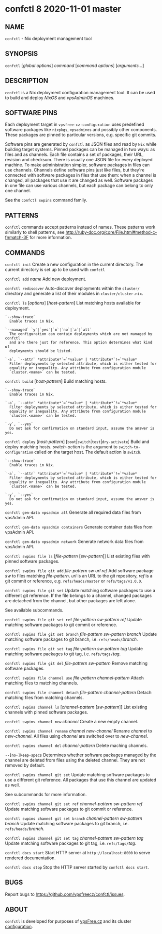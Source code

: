 # confctl 8                       2020-11-01                             master

## NAME
`confctl` - Nix deployment management tool

## SYNOPSIS
`confctl` [*global options*] *command* [*command options*] [*arguments...*]

## DESCRIPTION
`confctl` is a Nix deployment configuration management tool. It can be used to
build and deploy *NixOS* and *vpsAdminOS* machines.

## SOFTWARE PINS
Each deployment target in `vpsfree-cz-configuration` uses predefined software
packages like `nixpkgs`, `vpsadminos` and possibly other components. These
packages are pinned to particular versions, e.g. specific git commits.

Software pins are generated by `confctl` as JSON files and read by `Nix` while
building target systems. Pinned packages can be managed in two ways: as files
and as channels. Each file contains a set of packages, their URL, revision
and checksum. There is usually one JSON file for every deployed machine. To make
administration simpler, software packages in files can use channels. Channels
define software pins just like files, but they're connected with software
packages in files that use them: when a channel is changed, all packages that
use it are changed as well. Software packages in one file can use various
channels, but each package can belong to only one channel.

See the `confctl swpins` command family.

## PATTERNS
`confctl` commands accept patterns instead of names. These patterns work
similarly to shell patterns, see
<http://ruby-doc.org/core/File.html#method-c-fnmatch-3F> for more
information.

## COMMANDS
`confctl init`
  Create a new configuration in the current directory. The current directory
  is set up to be used with `confctl`

`confctl add` *name*
  Add new deployment.

`confctl rediscover`
  Auto-discover deployments within the `cluster/` directory and generate a list
  of their modules in `cluster/cluster.nix`.

`confctl ls` [*options*] [*host-pattern*]
  List matching hosts available for deployment.

    `--show-trace`
      Enable traces in Nix.

    `--managed` `y`|`yes`|`n`|`no`|`a`|`all`
      The configuration can contain deployments which are not managed by confctl
      and are there just for reference. This option determines what kind of
      deployments should be listed.

    `-a`, `--attr` *attribute*`=`*value* | *attribute*`!=`*value*
      Filter deployments by selected attribute, which is either tested for
      equality or inequality. Any attribute from configuration module
      `cluster.<name>` can be tested.

`confctl build` [*host-pattern*]
  Build matching hosts.

    `--show-trace`
      Enable traces in Nix.

    `-a`, `--attr` *attribute*`=`*value* | *attribute*`!=`*value*
      Filter deployments by selected attribute, which is either tested for
      equality or inequality. Any attribute from configuration module
      `cluster.<name>` can be tested.

    `-y`, `--yes`
      Do not ask for confirmation on standard input, assume the answer is yes.

`confctl deploy` [*host-pattern*] [`boot`|`switch`|`test`|`dry-activate`]
  Build and deploy matching hosts. *switch-action* is the argument to
  `switch-to-configuration` called on the target host. The default action
  is `switch`.

    `--show-trace`
      Enable traces in Nix.

    `-a`, `--attr` *attribute*`=`*value* | *attribute*`!=`*value*
      Filter deployments by selected attribute, which is either tested for
      equality or inequality. Any attribute from configuration module
      `cluster.<name>` can be tested.

    `-y`, `--yes`
      Do not ask for confirmation on standard input, assume the answer is yes.

`confctl gen-data vpsadmin all`
  Generate all required data files from vpsAdmin API.

`confctl gen-data vpsadmin containers`
  Generate container data files from vpsAdmin API.

`confctl gen-data vpsadmin network`
  Generate network data files from vpsAdmin API.

`confctl swpins file ls` [*file-pattern* [*sw-pattern*]]
  List existing files with pinned software packages.

`confctl swpins file git add` *file-pattern* *sw* *url* *ref*
  Add software package *sw* to files matching *file-pattern*. *url* is an URL to
  the git repository, *ref* is a git commit or reference, e.g. `refs/heads/master`
  or `refs/tags/v1.0.0`.

`confctl swpins file git set`
  Update matching software packages to use a different git reference. If the
  file belongs to a channel, changed packages are detached from the channel, but
  other packages are left alone.

  See available subcommands.

`confctl swpins file git set ref` *file-pattern* *sw-pattern* *ref*
  Update matching software packages to git commit or reference.

`confctl swpins file git set branch` *file-pattern* *sw-pattern* *branch*
  Update matching software packages to git branch, i.e. `refs/heads/`*branch*.

`confctl swpins file git set tag` *file-pattern* *sw-pattern* *tag*
  Update matching software packages to git tag, i.e. `refs/tags/`*tag*.

`confctl swpins file git del` *file-pattern* *sw-pattern*
  Remove matching software packages.

`confctl swpins file channel use` *file-pattern* *channel-pattern*
  Attach matching files to matching channels.

`confctl swpins file channel detach` *file-pattern* *channel-pattern*
  Detach matching files from matching channels.

`confctl swpins channel ls` [*channel-pattern* [*sw-pattern*]]
  List existing channels with pinned software packages.

`confctl swpins channel new` *channel*
 Create a new empty channel.

`confctl swpins channel rename` *channel* *new-channel*
  Rename *channel* to *new-channel*. All files using *channel* are switched over
  to *new-channel*.

`confctl swpins channel del` *channel-pattern*
 Delete maching channels.

   `--[no-]keep-specs`
     Determines whether software packages managed by the channel are deleted
     from files using the deleted channel. They are not removed by default.

`confctl swpins channel git set`
  Update matching software packages to use a different git reference. All
  packages that use this channel are updated as well.

  See subcommands for more information.

`confctl swpins channel git set ref` *channel-pattern* *sw-pattern* *ref*
  Update matching software packages to git commit or reference.

`confctl swpins channel git set branch` *channel-pattern* *sw-pattern* *branch*
  Update matching software packages to git branch, i.e. `refs/heads/`*branch*.

`confctl swpins channel git set tag` *channel-pattern* *sw-pattern* *tag*
  Update matching software packages to git tag, i.e. `refs/tags/`*tag*.

`confctl docs start`
  Start HTTP server at `http://localhost:8000` to serve rendered documentation.

`confctl docs stop`
  Stop the HTTP server started by `confctl docs start`.

## BUGS
Report bugs to https://github.com/vpsfreecz/confctl/issues.

## ABOUT
`confctl` is developed for purposes of [vpsFree.cz](https://vpsfree.org) and
its cluster [configuration](https://github.com/vpsfreecz/vpsfree-cz-configuration).
